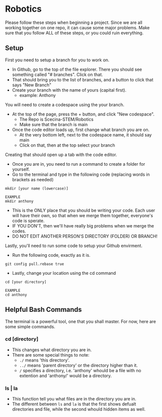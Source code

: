 # Robotics
Please follow these steps when beginning a project. 
Since we are all working together on one repo, it can cause some major problems.
Make sure that you follow ALL of these steps, or you could ruin everything.
## Setup
First you need to setup a branch for you to work on.
* In Github, go to the top of the file explorer. There you should see something called "# branches". Click on that.
* That should bring you to the list of branches, and a button to click that says "New Branch"
* Create your branch with the name of yours (capital first).
  * example: Anthony

You will need to create a codespace using the your branch.
* At the top of the page, press the + button, and click "New codespace".
  * The Repo is Scecina-STEM/Robotics
  * Make sure that the branch is main
* Once the code editor loads up, first change what branch you are on.
  * At the very bottom left, next to the codespace name, it should say main
  * Click on that, then at the top select your branch

Creating that should open up a tab with the code editor.
* Once you are in, you need to run a command to create a folder for yourself.
* Go to the terminal and type in the following code (replacing words in brackets as needed)

```
mkdir [your name (lowercase)]
```

```
EXAMPLE
mkdir anthony
```

* This is the ONLY place that you should be writing your code. Each user will have their own, so that when we merge them together, everyone's code is sperate.
* IF YOU DON'T, then we'll have really big problems when we merge the codes.
* DO NOT EDIT ANOTHER PERSON'S DIRECTORY (FOLDER) OR BRANCH!

Lastly, you'll need to run some code to setup your Github envirment.
* Run the following code, exactly as it is.
```
git config pull.rebase true
```
* Lastly, change your location using the cd command
```
cd [your directory]
```

```
EXAMPLE
cd anthony
```

## Helpful Bash Commands

The terminal is a powerful tool, one that you shall master. For now, here are some simple commands.

### cd [directory]

* This changes what directory you are in.
* There are some special things to note:
  * ```./``` means 'this directory'.
  * ```../``` means 'parent directory' or the directory higher than it.
  * ```/``` specifies a directory, i.e. 'anthony' whould be a file with no extention and 'anthony/' would be a directory.

### ls | la

* This function tell you what files are in the directory you are in.
* The different between ```ls``` and ```la``` is that the first shows defualt directories and file, while the second whould hidden items as well.